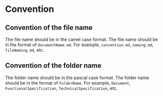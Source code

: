 # Convention

## Convention of the file name

The file name should be in the camel case format. The file name should be in the format of `documentName.md`. For example, `convention.md`, `naming.md`, `fileNaming.md`, etc.

## Convention of the folder name

The folder name should be in the pascal case format. The folder name should be in the format of `FolderName`. For example, `Document`, `FunctionalSpecification`, `TechnicalSpecification`, etc.
